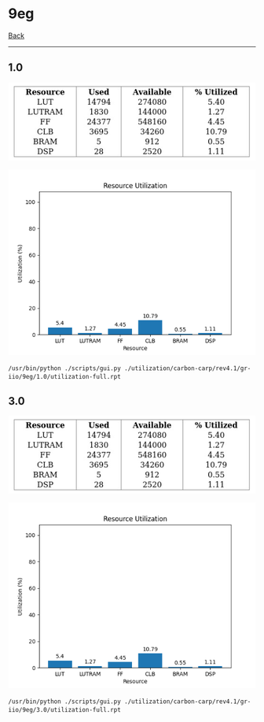# 9eg

[Back](<../rev4.1.md>)

---

## 1.0

<p align="center">
	<img src="../../../../../images/carbon-carp/rev4.1/gr-iio/9eg/1.0/table.jpg" />
</p>

<p align="center">
	<img src="../../../../../images/carbon-carp/rev4.1/gr-iio/9eg/1.0/graph.png" />
</p>

`/usr/bin/python ./scripts/gui.py ./utilization/carbon-carp/rev4.1/gr-iio/9eg/1.0/utilization-full.rpt`

## 3.0

<p align="center">
	<img src="../../../../../images/carbon-carp/rev4.1/gr-iio/9eg/3.0/table.jpg" />
</p>

<p align="center">
	<img src="../../../../../images/carbon-carp/rev4.1/gr-iio/9eg/3.0/graph.png" />
</p>

`/usr/bin/python ./scripts/gui.py ./utilization/carbon-carp/rev4.1/gr-iio/9eg/3.0/utilization-full.rpt`

